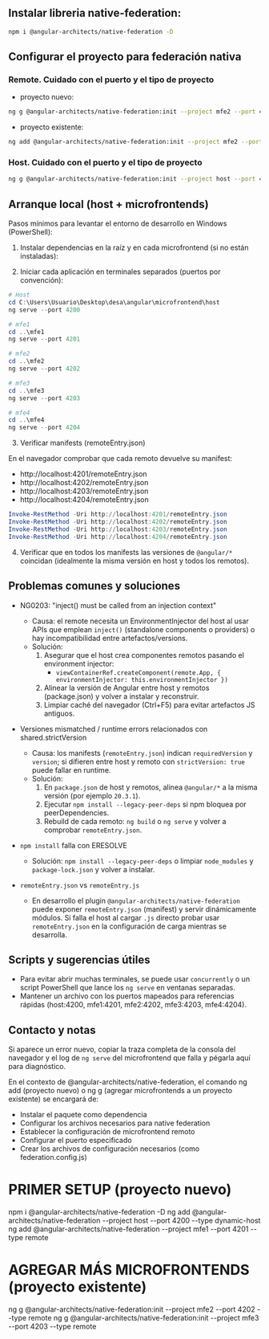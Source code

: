 ## Instalar libreria native-federation:
```bash
npm i @angular-architects/native-federation -D
```
## Configurar el proyecto para federación nativa
### Remote. Cuidado con el puerto y el tipo de proyecto

- proyecto nuevo:
```bash
ng g @angular-architects/native-federation:init --project mfe2 --port 4202 --type remote
```
- proyecto existente:
```bash
ng add @angular-architects/native-federation:init --project mfe2 --port 4202 --type remote
```

### Host. Cuidado con el puerto y el tipo de proyecto

```bash
ng g @angular-architects/native-federation:init --project host --port 4200 --type dynamic-host
```

## Arranque local (host + microfrontends)

Pasos mínimos para levantar el entorno de desarrollo en Windows (PowerShell):

1. Instalar dependencias en la raíz y en cada microfrontend (si no están instaladas):

2. Iniciar cada aplicación en terminales separados (puertos por convención):

```powershell
# Host
cd C:\Users\Usuario\Desktop\desa\angular\microfrontend\host
ng serve --port 4200

# mfe1
cd ..\mfe1
ng serve --port 4201

# mfe2
cd ..\mfe2
ng serve --port 4202

# mfe3
cd ..\mfe3
ng serve --port 4203

# mfe4
cd ..\mfe4
ng serve --port 4204
```

3. Verificar manifests (remoteEntry.json)

En el navegador comprobar que cada remoto devuelve su manifest:
- http://localhost:4201/remoteEntry.json
- http://localhost:4202/remoteEntry.json
- http://localhost:4203/remoteEntry.json
- http://localhost:4204/remoteEntry.json

```powershell
Invoke-RestMethod -Uri http://localhost:4201/remoteEntry.json
Invoke-RestMethod -Uri http://localhost:4202/remoteEntry.json
Invoke-RestMethod -Uri http://localhost:4203/remoteEntry.json
Invoke-RestMethod -Uri http://localhost:4204/remoteEntry.json
```

4. Verificar que en todos los manifests las versiones de `@angular/*` coincidan (idealmente la misma versión en host y todos los remotos).

## Problemas comunes y soluciones

- NG0203: "inject() must be called from an injection context"
	- Causa: el remote necesita un EnvironmentInjector del host al usar APIs que emplean `inject()` (standalone components o providers) o hay incompatibilidad entre artefactos/versions.
	- Solución:
		1. Asegurar que el host crea componentes remotos pasando el environment injector:
			 - `viewContainerRef.createComponent(remote.App, { environmentInjector: this.environmentInjector })`
		2. Alinear la versión de Angular entre host y remotos (package.json) y volver a instalar y reconstruir.
		3. Limpiar caché del navegador (Ctrl+F5) para evitar artefactos JS antiguos.

- Versiones mismatched / runtime errors relacionados con shared.strictVersion
	- Causa: los manifests (`remoteEntry.json`) indican `requiredVersion` y `version`; si difieren entre host y remoto con `strictVersion: true` puede fallar en runtime.
	- Solución:
		1. En `package.json` de host y remotos, alinea `@angular/*` a la misma versión (por ejemplo `20.3.1`).
		2. Ejecutar `npm install --legacy-peer-deps` si npm bloquea por peerDependencies.
		3. Rebuild de cada remoto: `ng build` o `ng serve` y volver a comprobar `remoteEntry.json`.

- `npm install` falla con ERESOLVE
	- Solución: `npm install --legacy-peer-deps` o limpiar `node_modules` y `package-lock.json` y volver a instalar.

- `remoteEntry.json` vs `remoteEntry.js`
	- En desarrollo el plugin `@angular-architects/native-federation` puede exponer `remoteEntry.json` (manifest) y servir dinámicamente módulos. Si falla el host al cargar `.js` directo probar usar `remoteEntry.json` en la configuración de carga mientras se desarrolla.

## Scripts y sugerencias útiles

- Para evitar abrir muchas terminales, se puede usar `concurrently` o un script PowerShell que lance los `ng serve` en ventanas separadas.
- Mantener un archivo con los puertos mapeados para referencias rápidas (host:4200, mfe1:4201, mfe2:4202, mfe3:4203, mfe4:4204).

## Contacto y notas

Si aparece un error nuevo, copiar la traza completa de la consola del navegador y el log de `ng serve` del microfrontend que falla y pégarla aquí para diagnóstico.

En el contexto de @angular-architects/native-federation, el comando ng add (proyecto nuevo)  o ng g (agregar microfrontends a un proyecto existente) se encargará de:

- Instalar el paquete como dependencia
- Configurar los archivos necesarios para native federation
- Establecer la configuración de microfrontend remoto
- Configurar el puerto especificado
- Crear los archivos de configuración necesarios (como federation.config.js)

# PRIMER SETUP (proyecto nuevo)
npm i @angular-architects/native-federation -D
ng add @angular-architects/native-federation --project host --port 4200 --type dynamic-host
ng add @angular-architects/native-federation --project mfe1 --port 4201 --type remote

# AGREGAR MÁS MICROFRONTENDS (proyecto existente)
ng g @angular-architects/native-federation:init --project mfe2 --port 4202 --type remote
ng g @angular-architects/native-federation:init --project mfe3 --port 4203 --type remote